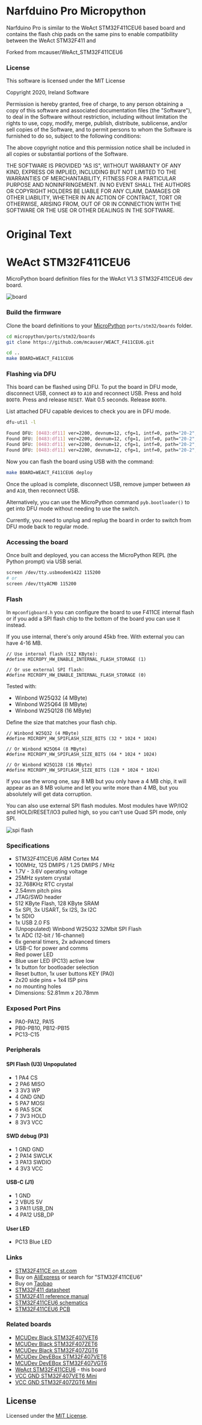 # Narfduino Pro Micropython

Narfduino Pro is similar to the WeAct STM32F411CEU6 based board and contains the flash chip pads on the same pins to enable compatibility between the WeAct STM32F411 and 

Forked from mcauser/WeAct_STM32F411CEU6 



### License

This software is licensed under the MIT License 

Copyright 2020, Ireland Software

Permission is hereby granted, free of charge, to any person obtaining a copy of this software and associated documentation files (the "Software"), to deal in the Software without restriction, including without limitation the rights to use, copy, modify, merge, publish, distribute, sublicense, and/or sell copies of the Software, and to permit persons to whom the Software is furnished to do so, subject to the following conditions:

The above copyright notice and this permission notice shall be included in all copies or substantial portions of the Software.

THE SOFTWARE IS PROVIDED "AS IS", WITHOUT WARRANTY OF ANY KIND, EXPRESS OR IMPLIED, INCLUDING BUT NOT LIMITED TO THE WARRANTIES OF MERCHANTABILITY, FITNESS FOR A PARTICULAR PURPOSE AND NONINFRINGEMENT. IN NO EVENT SHALL THE AUTHORS OR COPYRIGHT HOLDERS BE LIABLE FOR ANY CLAIM, DAMAGES OR OTHER LIABILITY, WHETHER IN AN ACTION OF CONTRACT, TORT OR OTHERWISE, ARISING FROM, OUT OF OR IN CONNECTION WITH THE SOFTWARE OR THE USE OR OTHER DEALINGS IN THE SOFTWARE.




# Original Text

# WeAct STM32F411CEU6

MicroPython board definition files for the WeAct V1.3 STM32F411CEU6 dev board.

![board](docs/STM32F411CEU6.jpg)

### Build the firmware

Clone the board definitions to your [MicroPython](https://github.com/micropython/micropython) `ports/stm32/boards` folder.

```bash
cd micropython/ports/stm32/boards
git clone https://github.com/mcauser/WEACT_F411CEU6.git

cd ..
make BOARD=WEACT_F411CEU6
```

### Flashing via DFU

This board can be flashed using DFU. To put the board in DFU mode, disconnect
USB, connect `A9` to `A10` and reconnect USB. Press and hold `BOOT0`. Press
and release `RESET`. Wait 0.5 seconds. Release `BOOT0`.

List attached DFU capable devices to check you are in DFU mode.

```bash
dfu-util -l

Found DFU: [0483:df11] ver=2200, devnum=12, cfg=1, intf=0, path="20-2", alt=3, name="@Device Feature/0xFFFF0000/01*004 e", serial="328A37623437"
Found DFU: [0483:df11] ver=2200, devnum=12, cfg=1, intf=0, path="20-2", alt=2, name="@OTP Memory /0x1FFF7800/01*512 e,01*016 e", serial="328A37623437"
Found DFU: [0483:df11] ver=2200, devnum=12, cfg=1, intf=0, path="20-2", alt=1, name="@Option Bytes  /0x1FFFC000/01*016 e", serial="328A37623437"
Found DFU: [0483:df11] ver=2200, devnum=12, cfg=1, intf=0, path="20-2", alt=0, name="@Internal Flash  /0x08000000/04*016Kg,01*064Kg,03*128Kg", serial="328A37623437"
```

Now you can flash the board using USB with the command:

```bash
make BOARD=WEACT_F411CEU6 deploy
```

Once the upload is complete, disconnect USB, remove jumper between `A9`
and `A10`, then reconnect USB.

Alternatively, you can use the MicroPython command `pyb.bootloader()`
to get into DFU mode without needing to use the switch.

Currently, you need to unplug and replug the board in order to switch from DFU
mode back to regular mode.

### Accessing the board

Once built and deployed, you can access the MicroPython REPL (the Python prompt) via USB serial.

```bash
screen /dev/tty.usbmodem1422 115200
# or
screen /dev/ttyACM0 115200
```

### Flash

In `mpconfigboard.h` you can configure the board to use F411CE internal flash or
if you add a SPI flash chip to the bottom of the board you can use it instead.

If you use internal, there's only around 45kb free. With external you can have
4-16 MB.

```
// Use internal flash (512 KByte):
#define MICROPY_HW_ENABLE_INTERNAL_FLASH_STORAGE (1)

// Or use external SPI flash:
#define MICROPY_HW_ENABLE_INTERNAL_FLASH_STORAGE (0)
```

Tested with:

* Winbond W25Q32 (4 MByte)
* Winbond W25Q64 (8 MByte)
* Winbond W25Q128 (16 MByte)

Define the size that matches your flash chip.

```
// Winbond W25Q32 (4 MByte)
#define MICROPY_HW_SPIFLASH_SIZE_BITS (32 * 1024 * 1024)

// Or Winbond W25Q64 (8 MByte)
#define MICROPY_HW_SPIFLASH_SIZE_BITS (64 * 1024 * 1024)

// Or Winbond W25Q128 (16 MByte)
#define MICROPY_HW_SPIFLASH_SIZE_BITS (128 * 1024 * 1024)
```

If you use the wrong one, say 8 MB but you only have a 4 MB chip, it will
appear as an 8 MB volume and let you write more than 4 MB, but you absolutely
will get data corruption.

You can also use external SPI flash modules.
Most modules have WP/IO2 and HOLD/RESET/IO3 pulled high, so you can't use
Quad SPI mode, only SPI.

![spi flash](docs/spi-flash.jpg)

### Specifications

* STM32F411CEU6 ARM Cortex M4
* 100MHz, 125 DMIPS / 1.25 DMIPS / MHz
* 1.7V - 3.6V operating voltage
* 25MHz system crystal
* 32.768KHz RTC crystal
* 2.54mm pitch pins
* JTAG/SWD header
* 512 KByte Flash, 128 KByte SRAM
* 5x SPI, 3x USART, 5x I2S, 3x I2C
* 1x SDIO
* 1x USB 2.0 FS
* (Unpopulated) Winbond W25Q32 32Mbit SPI Flash
* 1x ADC (12-bit / 16-channel)
* 6x general timers, 2x advanced timers
* USB-C for power and comms
* Red power LED
* Blue user LED (PC13) active low
* 1x button for bootloader selection
* Reset button, 1x user buttons KEY (PA0)
* 2x20 side pins + 1x4 ISP pins
* no mounting holes
* Dimensions: 52.81mm x 20.78mm

### Exposed Port Pins

* PA0-PA12, PA15
* PB0-PB10, PB12-PB15
* PC13-C15

### Peripherals

#### SPI Flash (U3) Unpopulated

* 1 PA4 CS
* 2 PA6 MISO
* 3 3V3 WP
* 4 GND GND
* 5 PA7 MOSI
* 6 PA5 SCK
* 7 3V3 HOLD
* 8 3V3 VCC

#### SWD debug (P3)

* 1 GND GND
* 2 PA14 SWCLK
* 3 PA13 SWDIO
* 4 3V3 VCC

#### USB-C (J1)

* 1 GND
* 2 VBUS 5V
* 3 PA11 USB_DN
* 4 PA12 USB_DP

#### User LED

* PC13 Blue LED

### Links

* [STM32F411CE on st.com](https://www.st.com/en/microcontrollers-microprocessors/stm32f411ce.html)
* Buy on [AliExpress] or search for "STM32F411CEU6"
* Buy on [Taobao](https://item.taobao.com/item.htm?id=596986293640)
* [STM32F411 datasheet](docs/STM32F411_datasheet.pdf)
* [STM32F411 reference manual](docs/STM32F411CEU6_manual.pdf)
* [STM32F411CEU6 schematics](docs/STM32F411CEU6_schematics.pdf)
* [STM32F411CEU6 PCB](docs/STM32F411CEU6_pcb.pdf)

### Related boards

* [MCUDev Black STM32F407VET6](https://github.com/mcauser/BLACK_F407VE)
* [MCUDev Black STM32F407ZET6](https://github.com/mcauser/BLACK_F407ZE)
* [MCUDev Black STM32F407ZGT6](https://github.com/mcauser/BLACK_F407ZG)
* [MCUDev DevEBox STM32F407VET6](https://github.com/mcauser/MCUDEV_DEVEBOX_F407VET6)
* [MCUDev DevEBox STM32F407VGT6](https://github.com/mcauser/MCUDEV_DEVEBOX_F407VGT6)
* [WeAct STM32F411CEU6](https://github.com/mcauser/WEACT_F411CEU6) - this board
* [VCC GND STM32F407VET6 Mini](https://github.com/mcauser/VCC_GND_F407VE)
* [VCC GND STM32F407ZGT6 Mini](https://github.com/mcauser/VCC_GND_F407ZG)

[AliExpress]: https://www.aliexpress.com/item/4000103610226.html

## License

Licensed under the [MIT License](http://opensource.org/licenses/MIT).
